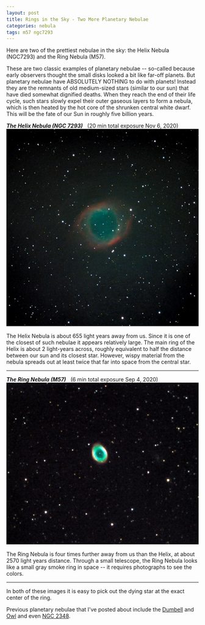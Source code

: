 ```yaml
---
layout: post
title: Rings in the Sky - Two More Planetary Nebulae
categories: nebula 
tags: m57 ngc7293
---
```

Here are two of the prettiest nebulae in the sky: the Helix Nebula (NGC7293) and the Ring Nebula (M57).

These are two classic examples of planetary nebulae -- so-called because early observers thought the small disks looked a bit like far-off planets.  But planetary nebulae have ABSOLUTELY NOTHING to do with planets! Instead they are the remnants of old medium-sized stars (similar to our sun) that have died somewhat dignified deaths. When they reach the end of their life cycle, such stars slowly expel their outer gaseous layers to form a nebula, which is then heated by the hot core of the shrunken central white dwarf. This will be the fate of our Sun in roughly five billion years.

_**The Helix Nebula (NGC 7293)**_&nbsp;&nbsp; (20 min total exposure Nov 6, 2020)<br>
![ngc7293 seen using Celestron RASA 8 and ZWO ASI183MC](../images/ngc7293_2020-11-06T20_15_43_Stack_16bits_241frames_1205s_bin35pcB+PSE.jpg)

The Helix Nebula is about 655 light years away from us. Since it is one of the closest of such nebulae it appears relatively large. The main ring of the Helix is about 2 light-years across, roughly equivalent to half the distance between our sun and its closest star. However, wispy material from the nebula spreads out at least twice that far into space from the central star.

---

_**The Ring Nebula (M57)**_&nbsp;&nbsp; (6 min total exposure Sep 4, 2020)<br>
![m57 seen using Meade 8 inch SCT and ZWO ASI183MC](../images/m57_2020-09-04T21_29_57_Stack_16bits_36frames_360s_bin50pc+PSE.jpg)

The Ring Nebula is four times further away from us than the Helix, at about 2570 light years distance.  Through a small telescope, the Ring Nebula looks like a small gray smoke ring in space -- it requires photographs to see the colors.

---

In both of these images it is easy to pick out the dying star at the exact center of the ring.

 Previous planetary nebulae that I've posted about include the [Dumbell](../Dumbbell-Nebula/index.html) and [Owl](../M97-and-M108/index.html) and even [NGC 2348](../Open-Clusters/index.html). 
